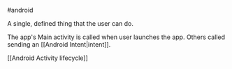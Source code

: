 #android 

A single, defined thing that the user can do.

The app's Main activity is called when user launches the app. Others called sending an [[Android Intent|intent]].

[[Android Activity lifecycle]]
